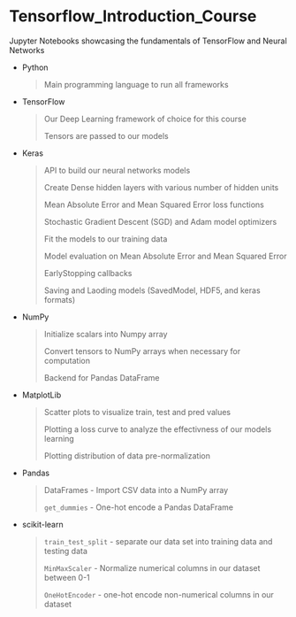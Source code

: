 # Tensorflow_Introduction_Course
Jupyter Notebooks showcasing the fundamentals of TensorFlow and Neural Networks

* Python
  > Main programming language to run all frameworks
* TensorFlow
  > Our Deep Learning framework of choice for this course
  > 
  > Tensors are passed to our models 
* Keras
  > API to build our neural networks models
  > 
  > Create Dense hidden layers with various number of hidden units
  > 
  > Mean Absolute Error and Mean Squared Error loss functions
  > 
  > Stochastic Gradient Descent (SGD) and Adam model optimizers
  > 
  > Fit the models to our training data
  > 
  > Model evaluation on Mean Absolute Error and Mean Squared Error
  > 
  > EarlyStopping callbacks
  > 
  > Saving and Laoding models (SavedModel, HDF5, and keras formats)
* NumPy
  > Initialize scalars into Numpy array
  > 
  > Convert tensors to NumPy arrays when necessary for computation
  > 
  > Backend for Pandas DataFrame
* MatplotLib
  > Scatter plots to visualize train, test and pred values
  > 
  > Plotting a loss curve to analyze the effectivness of our models learning
  > 
  > Plotting distribution of data pre-normalization
* Pandas
  > DataFrames - Import CSV data into a NumPy array
  > 
  > `get_dummies` - One-hot encode a Pandas DataFrame
* scikit-learn
  > `train_test_split` - separate our data set into training data and testing data
  > 
  > `MinMaxScaler` - Normalize numerical columns in our dataset between 0-1
  > 
  > `OneHotEncoder` - one-hot encode non-numerical columns in our dataset

